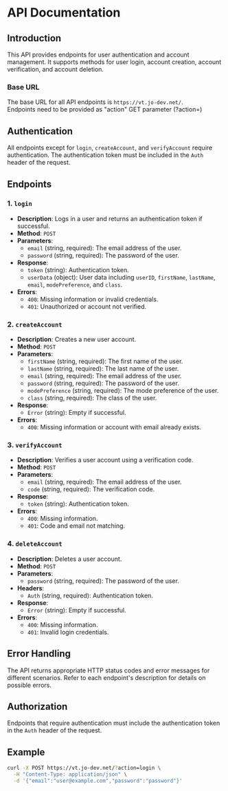 # API Documentation

## Introduction

This API provides endpoints for user authentication and account management. It supports methods for user login, account creation, account verification, and account deletion.

### Base URL

The base URL for all API endpoints is `https://vt.jo-dev.net/`.  
Endpoints need to be provided as "action" GET parameter (?action=)

## Authentication

All endpoints except for `login`, `createAccount`, and `verifyAccount` require authentication. The authentication token must be included in the `Auth` header of the request.

## Endpoints

### 1. `login`

- **Description**: Logs in a user and returns an authentication token if successful.
- **Method**: `POST`
- **Parameters**:
  - `email` (string, required): The email address of the user.
  - `password` (string, required): The password of the user.
- **Response**:
  - `token` (string): Authentication token.
  - `userData` (object): User data including `userID`, `firstName`, `lastName`, `email`, `modePreference`, and `class`.
- **Errors**:
  - `400`: Missing information or invalid credentials.
  - `401`: Unauthorized or account not verified.

### 2. `createAccount`

- **Description**: Creates a new user account.
- **Method**: `POST`
- **Parameters**:
  - `firstName` (string, required): The first name of the user.
  - `lastName` (string, required): The last name of the user.
  - `email` (string, required): The email address of the user.
  - `password` (string, required): The password of the user.
  - `modePreference` (string, required): The mode preference of the user.
  - `class` (string, required): The class of the user.
- **Response**:
  - `Error` (string): Empty if successful.
- **Errors**:
  - `400`: Missing information or account with email already exists.

### 3. `verifyAccount`

- **Description**: Verifies a user account using a verification code.
- **Method**: `POST`
- **Parameters**:
  - `email` (string, required): The email address of the user.
  - `code` (string, required): The verification code.
- **Response**:
  - `token` (string): Authentication token.
- **Errors**:
  - `400`: Missing information.
  - `401`: Code and email not matching.

### 4. `deleteAccount`

- **Description**: Deletes a user account.
- **Method**: `POST`
- **Parameters**:
  - `password` (string, required): The password of the user.
- **Headers**:
  - `Auth` (string, required): Authentication token.
- **Response**:
  - `Error` (string): Empty if successful.
- **Errors**:
  - `400`: Missing information.
  - `401`: Invalid login credentials.

## Error Handling

The API returns appropriate HTTP status codes and error messages for different scenarios. Refer to each endpoint's description for details on possible errors.

## Authorization

Endpoints that require authentication must include the authentication token in the `Auth` header of the request.

## Example

```bash
curl -X POST https://vt.jo-dev.net/?action=login \
  -H "Content-Type: application/json" \
  -d '{"email":"user@example.com","password":"password"}'
```
